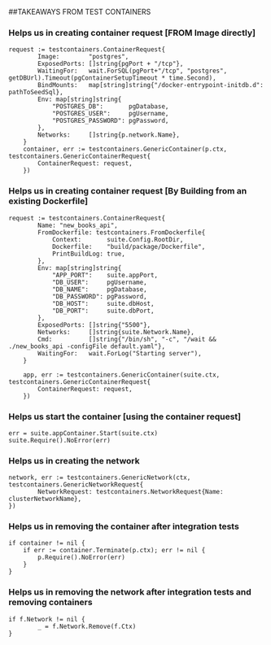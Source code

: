 ##TAKEAWAYS FROM TEST CONTAINERS

[Github link]: https://github.com/testcontainers/testcontainers-go

### Helps us in creating container request [FROM Image directly]
```
request := testcontainers.ContainerRequest{
		Image:        "postgres",
		ExposedPorts: []string{pgPort + "/tcp"},
		WaitingFor:   wait.ForSQL(pgPort+"/tcp", "postgres", getDBUrl).Timeout(pgContainerSetupTimeout * time.Second),
		BindMounts:   map[string]string{"/docker-entrypoint-initdb.d": pathToSeedSql},
		Env: map[string]string{
			"POSTGRES_DB":       pgDatabase,
			"POSTGRES_USER":     pgUsername,
			"POSTGRES_PASSWORD": pgPassword,
		},
		Networks:     []string{p.network.Name},
	}
	container, err := testcontainers.GenericContainer(p.ctx, testcontainers.GenericContainerRequest{
		ContainerRequest: request,
	})
```

### Helps us in creating container request [By Building from an existing Dockerfile]
```
request := testcontainers.ContainerRequest{
		Name: "new_books_api",
		FromDockerfile: testcontainers.FromDockerfile{
			Context:       suite.Config.RootDir,
			Dockerfile:    "build/package/Dockerfile",
			PrintBuildLog: true,
		},
		Env: map[string]string{
			"APP_PORT":    suite.appPort,
			"DB_USER":     pgUsername,
			"DB_NAME":     pgDatabase,
			"DB_PASSWORD": pgPassword,
			"DB_HOST":     suite.dbHost,
			"DB_PORT":     suite.dbPort,
		},
		ExposedPorts: []string{"5500"},
		Networks:     []string{suite.Network.Name},
		Cmd:          []string{"/bin/sh", "-c", "/wait && ./new_books_api -configFile default.yaml"},
		WaitingFor:   wait.ForLog("Starting server"),
	}

	app, err := testcontainers.GenericContainer(suite.ctx, testcontainers.GenericContainerRequest{
		ContainerRequest: request,
	})
```

### Helps us start the container [using the container request]
```
err = suite.appContainer.Start(suite.ctx)
suite.Require().NoError(err)
```

### Helps us in creating the network
```
network, err := testcontainers.GenericNetwork(ctx, testcontainers.GenericNetworkRequest{
		NetworkRequest: testcontainers.NetworkRequest{Name: clusterNetworkName},
})
```

### Helps us in removing the container after integration tests
```
if container != nil {
    if err := container.Terminate(p.ctx); err != nil {
        p.Require().NoError(err)
    }
}
```

### Helps us in removing the network after integration tests and removing containers
```
if f.Network != nil {
		_ = f.Network.Remove(f.Ctx)
}
```